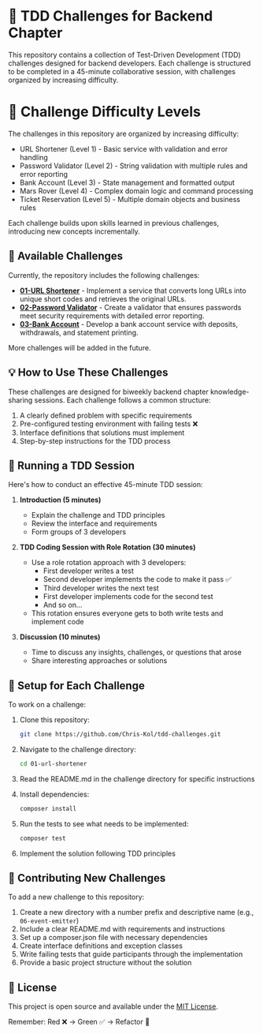 # 🧪 TDD Challenges for Backend Chapter

This repository contains a collection of Test-Driven Development (TDD) challenges designed for backend developers. Each challenge is structured to be completed in a 45-minute collaborative session, with challenges organized by increasing difficulty.

# 🎯 Challenge Difficulty Levels
The challenges in this repository are organized by increasing difficulty:

- URL Shortener (Level 1) - Basic service with validation and error handling
- Password Validator (Level 2) - String validation with multiple rules and error reporting
- Bank Account (Level 3) - State management and formatted output
- Mars Rover (Level 4) - Complex domain logic and command processing
- Ticket Reservation (Level 5) - Multiple domain objects and business rules

Each challenge builds upon skills learned in previous challenges, introducing new concepts incrementally.

## 🚀 Available Challenges

Currently, the repository includes the following challenges:

- **[01-URL Shortener](/01-url-shortener)** - Implement a service that converts long URLs into unique short codes and retrieves the original URLs.
- **[02-Password Validator](/02-password-validator)** - Create a validator that ensures passwords meet security requirements with detailed error reporting.
- **[03-Bank Account](/03-bank-account)** - Develop a bank account service with deposits, withdrawals, and statement printing.

More challenges will be added in the future.

## 💡 How to Use These Challenges

These challenges are designed for biweekly backend chapter knowledge-sharing sessions. Each challenge follows a common structure:

1. A clearly defined problem with specific requirements
2. Pre-configured testing environment with failing tests ❌
3. Interface definitions that solutions must implement
4. Step-by-step instructions for the TDD process

## 🔄 Running a TDD Session

Here's how to conduct an effective 45-minute TDD session:

1. **Introduction (5 minutes)**
    - Explain the challenge and TDD principles
    - Review the interface and requirements
    - Form groups of 3 developers

2. **TDD Coding Session with Role Rotation (30 minutes)**
    - Use a role rotation approach with 3 developers:
        * First developer writes a test
        * Second developer implements the code to make it pass ✅
        * Third developer writes the next test
        * First developer implements code for the second test
        * And so on...
    - This rotation ensures everyone gets to both write tests and implement code

3. **Discussion (10 minutes)**
    - Time to discuss any insights, challenges, or questions that arose
    - Share interesting approaches or solutions

## 🔧 Setup for Each Challenge

To work on a challenge:

1. Clone this repository:
   ```bash
   git clone https://github.com/Chris-Kol/tdd-challenges.git
   ```

2. Navigate to the challenge directory:
   ```bash
   cd 01-url-shortener
   ```

3. Read the README.md in the challenge directory for specific instructions

4. Install dependencies:
   ```bash
   composer install
   ```

5. Run the tests to see what needs to be implemented:
   ```bash
   composer test
   ```

6. Implement the solution following TDD principles

## 🤝 Contributing New Challenges

To add a new challenge to this repository:

1. Create a new directory with a number prefix and descriptive name (e.g., `06-event-emitter`)
2. Include a clear README.md with requirements and instructions 
3. Set up a composer.json file with necessary dependencies 
4. Create interface definitions and exception classes 
5. Write failing tests that guide participants through the implementation 
6. Provide a basic project structure without the solution

## 📜 License

This project is open source and available under the [MIT License](/LICENSE).

Remember: Red ❌ → Green ✅ → Refactor 🔄